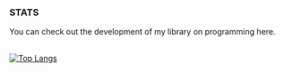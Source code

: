 <h3> STATS </h3>
You can check out the development of my library on programming here.<br>

<br> [![Top Langs](https://github-readme-stats.vercel.app/api/top-langs/?username=bellyion)](https://github.com/anuraghazra/github-readme-stats)
